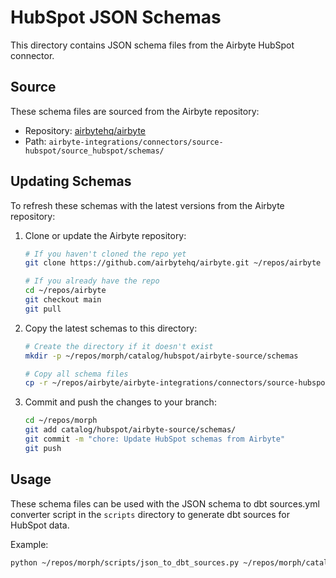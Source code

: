 # HubSpot JSON Schemas

This directory contains JSON schema files from the Airbyte HubSpot connector.

## Source

These schema files are sourced from the Airbyte repository:

- Repository: [airbytehq/airbyte](https://github.com/airbytehq/airbyte)
- Path: `airbyte-integrations/connectors/source-hubspot/source_hubspot/schemas/`

## Updating Schemas

To refresh these schemas with the latest versions from the Airbyte repository:

1. Clone or update the Airbyte repository:

   ```bash
   # If you haven't cloned the repo yet
   git clone https://github.com/airbytehq/airbyte.git ~/repos/airbyte

   # If you already have the repo
   cd ~/repos/airbyte
   git checkout main
   git pull
   ```

2. Copy the latest schemas to this directory:

   ```bash
   # Create the directory if it doesn't exist
   mkdir -p ~/repos/morph/catalog/hubspot/airbyte-source/schemas

   # Copy all schema files
   cp -r ~/repos/airbyte/airbyte-integrations/connectors/source-hubspot/source_hubspot/schemas/* ~/repos/morph/catalog/hubspot/airbyte-source/schemas/
   ```

3. Commit and push the changes to your branch:
   ```bash
   cd ~/repos/morph
   git add catalog/hubspot/airbyte-source/schemas/
   git commit -m "chore: Update HubSpot schemas from Airbyte"
   git push
   ```

## Usage

These schema files can be used with the JSON schema to dbt sources.yml converter script in the `scripts` directory to generate dbt sources for HubSpot data.

Example:

```bash
python ~/repos/morph/scripts/json_to_dbt_sources.py ~/repos/morph/catalog/hubspot/airbyte-source/schemas/ --source-name hubspot --output ~/repos/morph/catalog/hubspot/sources.yml
```
